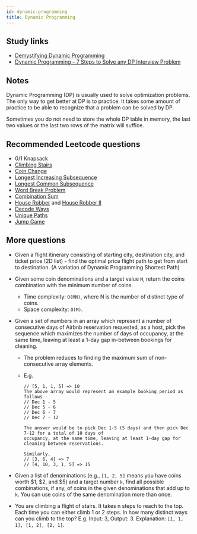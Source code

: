 ```yaml
---
id: dynamic-programming
title: Dynamic Programming
---
```


## Study links

- [Demystifying Dynamic Programming](https://medium.freecodecamp.org/demystifying-dynamic-programming-3efafb8d4296)
- [Dynamic Programming – 7 Steps to Solve any DP Interview Problem](https://dev.to/nikolaotasevic/dynamic-programming--7-steps-to-solve-any-dp-interview-problem-3870)

## Notes

Dynamic Programming (DP) is usually used to solve optimization problems. The only way to get better at DP is to practice. It takes some amount of practice to be able to recognize that a problem can be solved by DP.

Sometimes you do not need to store the whole DP table in memory, the last two values or the last two rows of the matrix will suffice.

## Recommended Leetcode questions

- 0/1 Knapsack
- [Climbing Stairs](https://leetcode.com/problems/climbing-stairs/)
- [Coin Change](https://leetcode.com/problems/coin-change/)
- [Longest Increasing Subsequence](https://leetcode.com/problems/longest-increasing-subsequence/)
- [Longest Common Subsequence](https://www.geeksforgeeks.org/longest-common-subsequence-dp-4/)
- [Word Break Problem](https://leetcode.com/problems/word-break/)
- [Combination Sum](https://leetcode.com/problems/combination-sum-iv/)
- [House Robber](https://leetcode.com/problems/house-robber/) and [House Robber II](https://leetcode.com/problems/house-robber-ii/)
- [Decode Ways](https://leetcode.com/problems/decode-ways/)
- [Unique Paths](https://leetcode.com/problems/unique-paths/)
- [Jump Game](https://leetcode.com/problems/jump-game/)

## More questions

- Given a flight itinerary consisting of starting city, destination city, and ticket price (2D list) - find the optimal price flight path to get from start to destination. (A variation of Dynamic Programming Shortest Path)
- Given some coin denominations and a target value `M`, return the coins combination with the minimum number of coins.
  - Time complexity: `O(MN)`, where N is the number of distinct type of coins.
  - Space complexity: `O(M)`.
- Given a set of numbers in an array which represent a number of consecutive days of Airbnb reservation requested, as a host, pick the sequence which maximizes the number of days of occupancy, at the same time, leaving at least a 1-day gap in-between bookings for cleaning.

  - The problem reduces to finding the maximum sum of non-consecutive array elements.
  - E.g.

    ```
    // [5, 1, 1, 5] => 10
    The above array would represent an example booking period as follows -
    // Dec 1 - 5
    // Dec 5 - 6
    // Dec 6 - 7
    // Dec 7 - 12

    The answer would be to pick Dec 1-5 (5 days) and then pick Dec 7-12 for a total of 10 days of
    occupancy, at the same time, leaving at least 1-day gap for cleaning between reservations.

    Similarly,
    // [3, 6, 4] => 7
    // [4, 10, 3, 1, 5] => 15
    ```

- Given a list of denominations (e.g., `[1, 2, 5]` means you have coins worth $1, $2, and \$5) and a target number `k`, find all possible combinations, if any, of coins in the given denominations that add up to `k`. You can use coins of the same denomination more than once.
- You are climbing a flight of stairs. It takes n steps to reach to the top. Each time you can either climb 1 or 2 steps. In how many distinct ways can you climb to the top? E.g. Input: 3, Output: 3. Explanation: `[1, 1, 1], [1, 2], [2, 1]`.
